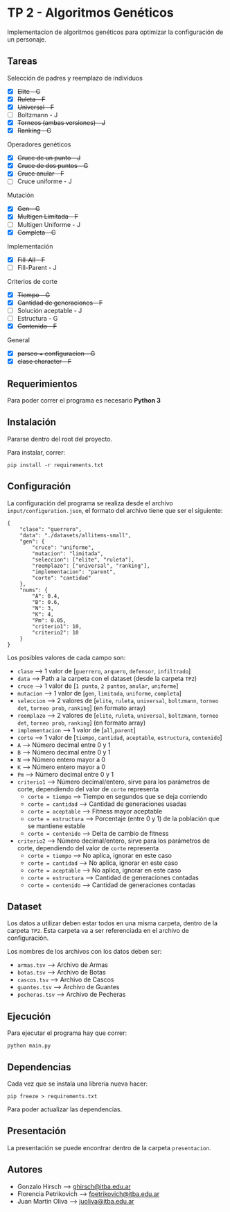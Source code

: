 # TP 2 - Algoritmos Genéticos

Implementacion de algoritmos genéticos para optimizar la configuración de un personaje.

## Tareas

Selección de padres y reemplazo de individuos
- [x] ~~Elite - G~~
- [x] ~~Ruleta - F~~
- [x] ~~Universal - F~~
- [ ] Boltzmann - J
- [X] ~~Torneos (ambas versiones) - J~~
- [x] ~~Ranking - G~~

Operadores genéticos
- [X] ~~Cruce de un punto - J~~
- [x] ~~Cruce de dos puntos - G~~
- [x] ~~Cruce anular - F~~
- [ ] Cruce uniforme - J

Mutación
- [x] ~~Gen - G~~
- [x] ~~Multigen Limitada - F~~
- [ ] Multigen Uniforme - J
- [x] ~~Completa - G~~

Implementación
- [x] ~~Fill-All - F~~
- [ ] Fill-Parent - J

Criterios de corte
- [x] ~~Tiempo - G~~
- [x] ~~Cantidad de generaciones - F~~
- [ ] Solución aceptable - J
- [ ] Estructura - G
- [x] ~~Contenido - F~~

General
- [x] ~~parseo + configuracion - G~~
- [x] ~~clase character - F~~

## Requerimientos

Para poder correr el programa es necesario **Python 3**

## Instalación

Pararse dentro del root del proyecto.

Para instalar, correr:
```
pip install -r requirements.txt
```

## Configuración

La configuración del programa se realiza desde el archivo `input/configuration.json`, el formato del archivo tiene que ser el siguiente:
```
{
    "clase": "guerrero",
    "data": "./datasets/allitems-small",
    "gen": {
        "cruce": "uniforme",
        "mutacion": "limitada",
        "seleccion": ["elite", "ruleta"],
        "reemplazo": ["universal", "ranking"],
        "implementacion": "parent",
        "corte": "cantidad"
    },
    "nums": {
        "A": 0.4,
        "B": 0.6,
        "N": 3,
        "K": 4,
        "Pm": 0.05,
        "criterio1": 10,
        "criterio2": 10
    }
}
```

Los posibles valores de cada campo son:
* `clase` --> 1 valor de [`guerrero`, `arquero`, `defensor`, `infiltrado`]
* `data` --> Path a la carpeta con el dataset (desde la carpeta `TP2`)
* `cruce` --> 1 valor de [`1 punto`, `2 puntos`, `anular`, `uniforme`]
* `mutacion` --> 1 valor de [`gen`, `limitada`, `uniforme`, `completa`]
* `seleccion` --> 2 valores de [`elite`, `ruleta`, `universal`, `boltzmann`, `torneo det`, `torneo prob`, `ranking`] (en formato array)
* `reemplazo` --> 2 valores de [`elite`, `ruleta`, `universal`, `boltzmann`, `torneo det`, `torneo prob`, `ranking`] (en formato array)
* `implementacion` --> 1 valor de [`all`,`parent`]
* `corte` --> 1 valor de [`tiempo`, `cantidad`, `aceptable`, `estructura`, `contenido`]
* `A` --> Número decimal entre 0 y 1
* `B` --> Número decimal entre 0 y 1
* `N` --> Número entero mayor a 0
* `K` --> Número entero mayor a 0
* `Pm` --> Número decimal entre 0 y 1
* `criterio1` --> Número decimal/entero, sirve para los parámetros de corte, dependiendo del valor de `corte` representa
    * `corte = tiempo` --> Tiempo en segundos que se deja corriendo
    * `corte = cantidad` --> Cantidad de generaciones usadas
    * `corte = aceptable` --> Fitness mayor aceptable
    * `corte = estructura` --> Porcentaje (entre 0 y 1) de la población que se mantiene estable
    * `corte = contenido` --> Delta de cambio de fitness
* `criterio2` --> Número decimal/entero, sirve para los parámetros de corte, dependiendo del valor de `corte` representa
    * `corte = tiempo` --> No aplica, ignorar en este caso
    * `corte = cantidad` --> No aplica, ignorar en este caso
    * `corte = aceptable` --> No aplica, ignorar en este caso
    * `corte = estructura` --> Cantidad de generaciones contadas
    * `corte = contenido` --> Cantidad de generaciones contadas

## Dataset

Los datos a utilizar deben estar todos en una misma carpeta, dentro de la carpeta `TP2`. Esta carpeta va a ser referenciada en el archivo de configuración. 

Los nombres de los archivos con los datos deben ser:
* `armas.tsv` --> Archivo de Armas
* `botas.tsv` --> Archivo de Botas
* `cascos.tsv` --> Archivo de Cascos
* `guantes.tsv` --> Archivo de Guantes
* `pecheras.tsv` --> Archivo de Pecheras

## Ejecución

Para ejecutar el programa hay que correr:
```
python main.py
```

## Dependencias

Cada vez que se instala una librería nueva hacer:
```
pip freeze > requirements.txt
```

Para poder actualizar las dependencias.

## Presentación

La presentación se puede encontrar dentro de la carpeta `presentacion`.

## Autores

* Gonzalo Hirsch --> ghirsch@itba.edu.ar
* Florencia Petrikovich --> fpetrikovich@itba.edu.ar
* Juan Martin Oliva --> juoliva@itba.edu.ar
